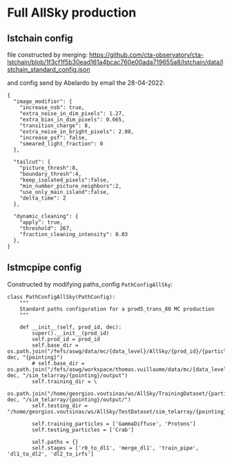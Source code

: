 # Full AllSky production

## lstchain config

file constructed by merging:
https://github.com/cta-observatory/cta-lstchain/blob/1f3cf1f5b30ead161a4bcac760e00ada719655a8/lstchain/data/lstchain_standard_config.json

and config send by Abelardo by email the 28-04-2022:
```
{
  "image_modifier": {
    "increase_nsb": true,
    "extra_noise_in_dim_pixels": 1.27,
    "extra_bias_in_dim_pixels": 0.665,
    "transition_charge": 8,
    "extra_noise_in_bright_pixels": 2.08,
    "increase_psf": false,
    "smeared_light_fraction": 0
  },

  "tailcut": {
    "picture_thresh":8,
    "boundary_thresh":4,
    "keep_isolated_pixels":false,
    "min_number_picture_neighbors":2,
    "use_only_main_island":false,
    "delta_time": 2
  },

  "dynamic_cleaning": {
    "apply": true,
    "threshold": 267,
    "fraction_cleaning_intensity": 0.03
  },
}
```

## lstmcpipe config

Constructed by modifying paths_config `PathConfigAllSky`:
```
class PathConfigAllSky(PathConfig):
    """
    Standard paths configuration for a prod5_trans_80 MC production
    """

    def __init__(self, prod_id, dec):
        super().__init__(prod_id)
        self.prod_id = prod_id
        self.base_dir = os.path.join("/fefs/aswg/data/mc/{data_level}/AllSky/{prod_id}/{particle}/", dec, "{pointing}")
        # self.base_dir = os.path.join("/fefs/aswg/workspace/thomas.vuillaume/data/mc/{data_level}/AllSky/{prod_id}/{particle}/", dec, "/sim_telarray/{pointing}/output")
        self.training_dir = \
            os.path.join("/home/georgios.voutsinas/ws/AllSky/TrainingDataset/{particle}/", dec, "/sim_telarray/{pointing}/output/")
        self.testing_dir = "/home/georgios.voutsinas/ws/AllSky/TestDataset/sim_telarray/{pointing}/output_v1.4/"

        self.training_particles = ['GammaDiffuse', 'Protons']
        self.testing_particles = ['Crab']

        self.paths = {}
        self.stages = ['r0_to_dl1', 'merge_dl1', 'train_pipe', 'dl1_to_dl2', 'dl2_to_irfs']

```
